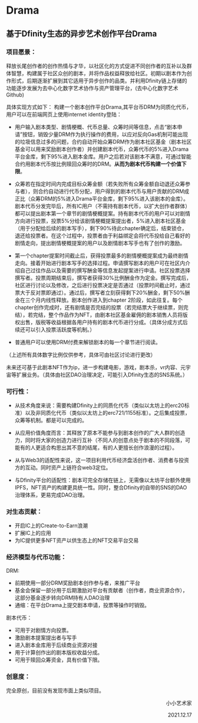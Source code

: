 # Drama
## 基于Dfinity生态的异步艺术创作平台Drama

### 项目愿景：

释放长尾创作者的创作热情与才华，以社区化的方式促进不同创作者的互补以及群体智慧，构建属于社区众创的剧本，并将作品权益释放给社区。初期以剧本作为创作形式，后期逐渐扩展到其它适用于异步创作的品类。并利用Dfinity链上存储的功能逐步发展为去中心化数字艺术协作与资产管理平台，(去中心化数字艺术Github)

具体实现方式如下：
构建一个剧本创作平台Drama,其平台币DRM为同质化代币，用户可以在前端网页上使用internet identity登陆：

+ 用户输入剧本类型、剧情梗概、代币总量、众筹时间等信息，点击“剧本申请”按钮，销毁少量DRM作为执行操作的费用，以应对反向Gas机制可能出现的垃圾信息过多的问题，合约自动开始众筹DRM作为剧本社区基金（剧本社区基金可以用来奖励剧本创作者）并创建剧本代币，众筹代币的5%进入Drama平台金库，剩下95%进入剧本金库。用户之后若对该剧本不满意，可通过智能合约用剧本代币按比例赎回众筹时的DRM。**从而为剧本代币构建一个价值下限**。

+ 众筹若在指定时间内完成目标众筹金额（若失败所有众筹金额自动退还众筹参与者），则合约自动进行代币分配，用户得到的剧本代币与用户贡献的DRM成正比（众筹DRM的5%进入Drama平台金库，剩下95%进入该剧本的金库）。剧本代币分发完毕后，所有IC用户（不需持有剧本代币，以扩大创作者群体）都可以提出剧本第一个章节的剧情梗概提案。持有剧本代币的用户可以对剧情方向进行投票，投票5%分给该剧情梗概提案提出者，5%进入剧本社区基金（用于分配给后续的剧本写手），剩下90%待此chapter确定后，结束锁仓，退还给投票者。在这个过程中，投票者由于利益绑定会将代币投给自己看好的剧情走向，提出剧情梗概提案的用户以及剧情剧本写手也有了创作的激励。

+ 第一个chapter提案时间截止后，获得投票最多的剧情梗概提案成为最终剧情走向。接着开始进行剧本写手的选择过程。申请撰写剧本的用户可在社区内介绍自己过往作品以及需要的撰写酬金等信息发起提案进行申请。社区投票选择撰写者。投票周期结束后，撰写者获得30%比例酬金作为定金。撰写完成后，社区进行讨论以及修改，之后进行投票决定是否通过（投票时间截止时，通过票大于反对票即通过）。通过后，撰写者立刻获得剩下20%酬金，剩下50%酬金在三个月内线性释放。剧本创作进入到chapter 2阶段，如此往复。每个chapter创作完成时，还有剧情是否完结的投票（若完结票大于继续票，则完结），若完结，整个作品作为NFT，由剧本社区基金雇佣的剧本销售人员将版权出售，版税等收益根据各用户持有的剧本代币进行分成。（具体分成方式后续还可以引入投票活跃度等机制。）

+ 普通用户可以使用DRM付费来解锁剧本的每一个章节进行阅读。

（上述所有具体数字比例仅供参考，具体可由社区讨论进行更改）

未来还可基于此剧本NFT作为ip，进一步构建电影，游戏，剧本杀，vr内容、元宇宙等扩展业务。（具体由社区DAO治理决定，可能引入Dfinity生态的SNS系统。）

### 可行性：

+ 从技术角度来说：需要构建Dfinity上的同质化代币（类似以太坊上的erc20标准）以及非同质化代币（类似以太坊上的erc721/1155标准）。之后集成投票，众筹等机制。都是可以完成的。

+ 从应用价值角度而言：其释放了原本不能参与到剧本创作的广大人群的创造力，同时将大家的创造力进行互补（不同人的创意点处于剧本的不同段落，可能有的人更适合构思出其不意的结尾，有的人更擅长创作浪漫的过程）。

+ 从与Web3的适配性来说，这一项目利用代币经济盘活创作者、消费者与投资方的互动。同时资产上链符合web3定位。

+ 与Dfinity平台的适配性：剧本可完全存储在链上，无需像以太坊平台额外使用IPFS，NFT资产的构建更具统一性。同时，整合Dfinity的自带的SNS的DAO治理体系，更易完成DAO治理。

### 对生态贡献：

+ 开启IC上的Create-to-Earn浪潮
+ 扩展IC上的应用
+ 为IC提供更多NFT资产以供生态上的NFT交易平台交易

### 经济模型与代币功能：

DRM: 

+ 前期使用一部分DRM奖励剧本创作参与者，来推广平台
+ 基金会保留一部分用于后期激励对平台有贡献者（创作者，商业资源合作），这部分基金逐步转向DRM持有人DAO治理
+ 通缩：在平台Drama上提交剧本申请，投票等操作时销毁。



剧本代币：

+ 可用于对剧情方向投票。
+ 激励剧本提案提出者与写手
+ 进入剧本金库用于后续商业资源对接 
+ 用于计算创作出的剧本版权收益分成。
+ 可用于赎回众筹资金，具有价值下限。



### 创意度：

完全原创，目前没有发现市面上类似项目。



<p align="right">小小艺术家</p>
<p align="right">2021.12.17</p>																																																											                                     																												